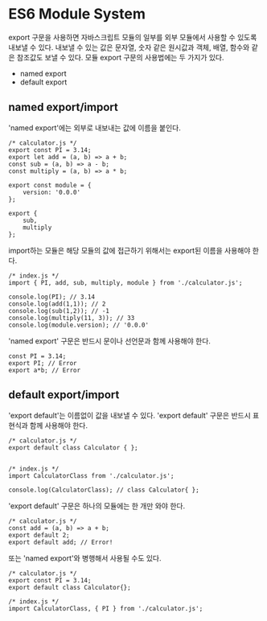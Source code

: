 # ES6 Module System

export 구문을 사용하면 자바스크립트 모듈의 일부를 외부 모듈에서 사용할 수 있도록 내보낼 수 있다. 내보낼 수 있는 값은 문자열, 숫자 같은 원시값과 객체, 배열, 함수와 같은 참조값도 보낼 수 있다. 모듈 export 구문의 사용법에는 두 가지가 있다.
- named export
- default export

## named export/import
'named export'에는 외부로 내보내는 값에 이름을 붙인다. 

    /* calculator.js */
    export const PI = 3.14;
    export let add = (a, b) => a + b;
    const sub = (a, b) => a - b;
    const multiply = (a, b) => a * b;

    export const module = {
        version: '0.0.0'
    };

    export {
        sub,
        multiply
    };

import하는 모듈은 해당 모듈의 값에 접근하기 위해서는 export된 이름을 사용해야 한다.

    /* index.js */
    import { PI, add, sub, multiply, module } from './calculator.js';

    console.log(PI); // 3.14
    console.log(add(1,1)); // 2
    console.log(sub(1,2)); // -1
    console.log(multiply(11, 3)); // 33
    console.log(module.version); // '0.0.0'

'named export' 구문은 반드시 문이나 선언문과 함께 사용해야 한다.

    const PI = 3.14;
    export PI; // Error
    export a*b; // Error

## default export/import
'export default'는 이름없이 값을 내보낼 수 있다. 'export default' 구문은 반드시 표현식과 함께 사용해야 한다. 

    /* calculator.js */
    export default class Calculator { };

    
    /* index.js */
    import CalculatorClass from './calculator.js';

    console.log(CalculatorClass); // class Calculator{ };

'export default' 구문은 하나의 모듈에는 한 개만 와야 한다.

    /* calculator.js */
    const add = (a, b) => a + b;
    export default 2;
    export default add; // Error!

또는 'named export'와 병행해서 사용될 수도 있다.

    /* calculator.js */
    export const PI = 3.14;
    export default class Calculator{};

    /* index.js */
    import CalculatorClass, { PI } from './calculator.js';
